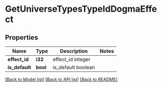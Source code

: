 # GetUniverseTypesTypeIdDogmaEffect

## Properties

Name | Type | Description | Notes
------------ | ------------- | ------------- | -------------
**effect_id** | **i32** | effect_id integer | 
**is_default** | **bool** | is_default boolean | 

[[Back to Model list]](../README.md#documentation-for-models) [[Back to API list]](../README.md#documentation-for-api-endpoints) [[Back to README]](../README.md)


